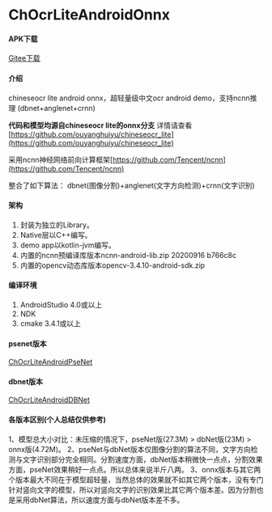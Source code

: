 # ChOcrLiteAndroidOnnx

#### APK下载
[Gitee下载](https://gitee.com/benjaminwan/ch-ocr-lite-android-onnx/releases)

#### 介绍
chineseocr lite android onnx，超轻量级中文ocr android demo，支持ncnn推理 (dbnet+anglenet+crnn)

**代码和模型均源自chineseocr lite的onnx分支**
详情请查看 [https://github.com/ouyanghuiyu/chineseocr_lite](https://github.com/ouyanghuiyu/chineseocr_lite)

采用ncnn神经网络前向计算框架[https://github.com/Tencent/ncnn](https://github.com/Tencent/ncnn)

整合了如下算法：
dbnet(图像分割)+anglenet(文字方向检测)+crnn(文字识别)

#### 架构

1. 封装为独立的Library。
2. Native层以C++编写。
3. demo app以kotlin-jvm编写。
4. 内置的ncnn预编译库版本ncnn-android-lib.zip 20200916 b766c8c
5. 内置的opencv动态库版本opencv-3.4.10-android-sdk.zip

#### 编译环境

1.  AndroidStudio 4.0或以上
2.  NDK
3.  cmake 3.4.1或以上

#### psenet版本
[ChOcrLiteAndroidPseNet](https://github.com/benjaminwan/ChOcrLiteAndroidPseNet)

#### dbnet版本
[ChOcrLiteAndroidDBNet](https://github.com/benjaminwan/ChOcrLiteAndroidDBNet)

#### 各版本区别(个人总结仅供参考)
1、模型总大小对比：未压缩的情况下，pseNet版(27.3M) > dbNet版(23M) > onnx版(4.72M)。
2、pseNet与dbNet版本仅图像分割的算法不同，文字方向检测与文字识别部分完全相同。分割速度方面，dbNet版本稍微快一点点，分割效果方面，pseNet效果稍好一点点。所以总体来说半斤八两。
3、onnx版本与其它两个版本最大不同在于模型超轻量，当然总体的效果就不如其它两个版本，没有专门针对竖向文字的模型，所以对竖向文字的识别效果比其它两个版本差。因为分割也是采用dbNet算法，所以速度方面与dbNet版本差不多。
